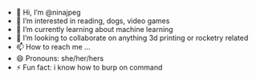 - 👋 Hi, I’m @ninajpeg
- 👀 I’m interested in reading, dogs, video games
- 🌱 I’m currently learning about machine learning
- 💞️ I’m looking to collaborate on anything 3d printing or rocketry related 
- 📫 How to reach me ...
- 😄 Pronouns: she/her/hers
- ⚡ Fun fact: i know how to burp on command 

<!---
ninajpeg/ninajpeg is a ✨ special ✨ repository because its `README.md` (this file) appears on your GitHub profile.
You can click the Preview link to take a look at your changes.
--->
